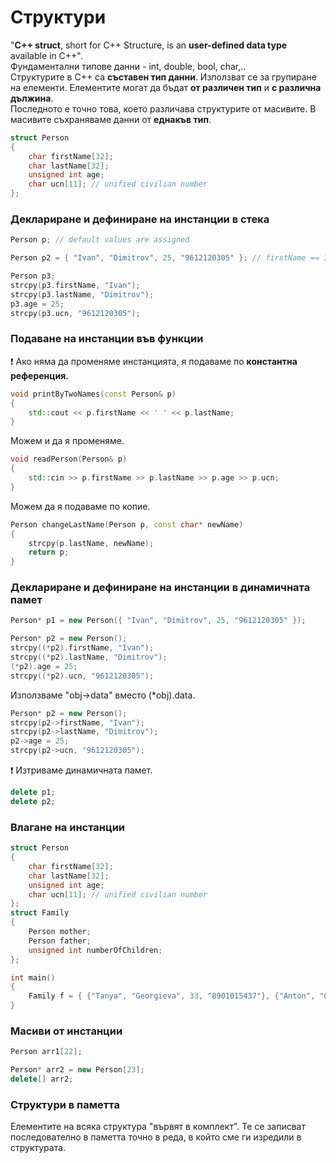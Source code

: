 # Структури

"**C++ struct**, short for C++ Structure, is an **user-defined data type** available in C++".  
Фундаментални типове данни - int, double, bool, char,..  
Структурите в C++ са **съставен тип данни**. Използват се за групиране на елементи. Елементите могат да бъдат **от различен тип** и **с различна дължина**.  
Последното е точно това, което различава структурите от масивите. В масивите съхраняваме данни от **еднакъв тип**.

```c++
struct Person
{
	char firstName[32];
	char lastName[32];
	unsigned int age;
	char ucn[11]; // unified civilian number
};
```

### Деклариране и дефиниране на инстанции в стека
```c++
Person p; // default values are assigned

Person p2 = { "Ivan", "Dimitrov", 25, "9612120305" }; // firstName == Ivan, lastName == Dimitrov, age == 25, ucn == 9612120305

Person p3;
strcpy(p3.firstName, "Ivan");
strcpy(p3.lastName, "Dimitrov");
p3.age = 25;
strcpy(p3.ucn, "9612120305");
```

### Подаване на инстанции във функции
:heavy_exclamation_mark: Ако няма да променяме инстанцията, я подаваме по **константна референция.**
```c++
void printByTwoNames(const Person& p)
{
	std::cout << p.firstName << ' ' << p.lastName;
}
```
Можем и да я променяме.
```c++
void readPerson(Person& p)
{
	std::cin >> p.firstName >> p.lastName >> p.age >> p.ucn;
}
```
Можем да я подаваме по копие.
```c++
Person changeLastName(Person p, const char* newName)
{
	strcpy(p.lastName, newName);
	return p;
}
```

### Деклариране и дефиниране на инстанции в динамичната памет
```c++
Person* p1 = new Person({ "Ivan", "Dimitrov", 25, "9612120305" });

Person* p2 = new Person();
strcpy((*p2).firstName, "Ivan");
strcpy((*p2).lastName, "Dimitrov");
(*p2).age = 25;
strcpy((*p2).ucn, "9612120305");
```
Използваме "obj->data" вместо (*obj).data.
```c++
Person* p2 = new Person();
strcpy(p2->firstName, "Ivan");
strcpy(p2->lastName, "Dimitrov");
p2->age = 25;
strcpy(p2->ucn, "9612120305");
```
:heavy_exclamation_mark: Изтриваме динамичната памет.
```c++
delete p1;
delete p2;
```

### Влагане на инстанции
```c++
struct Person
{
	char firstName[32];
	char lastName[32];
	unsigned int age;
	char ucn[11]; // unified civilian number
};
struct Family
{
	Person mother;
	Person father;
	unsigned int numberOfChildren;
};

int main()
{
	Family f = { {"Tanya", "Georgieva", 33, "8901015437"}, {"Anton", "Georgiev", 34, "8802024573"}, 2 };
}
```

### Масиви от инстанции
```c++
Person arr1[22];

Person* arr2 = new Person[23];
delete[] arr2;
```

### Структури в паметта
Елементите на всяка структура "вървят в комплект". Те се записват последователно в паметта точно в реда, в който сме ги изредили в структурата.  
